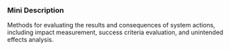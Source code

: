 ### Mini Description

Methods for evaluating the results and consequences of system actions, including impact measurement, success criteria evaluation, and unintended effects analysis.
